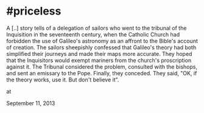 # #priceless
A [..] story tells of a delegation of sailors who
went to the tribunal of the Inquisition in the seventeenth century,
when the Catholic Church had forbidden the use of Galileo's astronomy
as an affront to the Bible's account of creation. The sailors
sheepishly confessed that Galileo's theory had both simplified their
journeys and made their maps more accurate. They hoped that the
Inquisitors would exempt mariners from the church's proscription
against it. The Tribunal considered the problem, consulted with the
bishops, and sent an emissary to the Pope. Finally, they
conceded. They said, "OK, if the theory works, use it. But don't
believe it".







at

September 11, 2013















